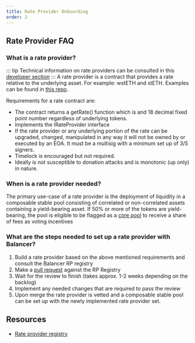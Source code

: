 ```yaml
---
title: Rate Provider Onboarding
order: 2
---
```


## Rate Provider FAQ

### What is a rate provider?
::: tip
Technical information on rate providers can be consulted in this [developer section](../../concepts/core-concepts/rate-providers.md)
:::
A rate provider is a contract that provides a rate relative to the underlying asset. For example: wstETH and stETH. Examples can be found in [this repo](https://github.com/balancer/code-review/tree/main/rate-providers).

Requirements for a rate contract are:

- The contract returns a getRate() function which is and 18 decimal fixed point number regardless of underlying tokens.
- Implements the IRateProvider interface
- If the rate provider or any underlying portion of the rate can be upgraded, changed, manipulated in any way it will not be owned by or executed by an EOA. It must be a multisig with a minimum set up of 3/5 signers.
- Timelock is encouraged but not required.
- Ideally is not susceptible to donation attacks and is monotonic (up only) in nature.

### When is a rate provider needed?
The primary use-case of a rate provider is the deployment of liquidity in a composable stable pool consisting of correlated or non-correlated assets containing a yield-bearing asset. If 50% or more of the tokens are yield-bearing, the pool is eligible to be flagged as a [core pool](v2-overview.md#balancer-v2-s-core-pool-framework) to receive a share of fees as voting incentives

### What are the steps needed to set up a rate provider with Balancer?
1. Build a rate provider based on the above mentioned requirements and consult the Balancer RP registry
2. Make a [pull request](https://github.com/balancer/code-review/pulls) against the RP Registry
3. Wait for the review to finish (takes approx. 1-2 weeks depending on the backlog)
4. Implement any needed changes that are required to pass the review
5. Upon merge the rate provider is vetted and a composable stable pool can be set up with the newly implemented rate provider set.

## Resources
- [Rate provider registry](https://github.com/balancer/code-review/tree/main/rate-providers)
